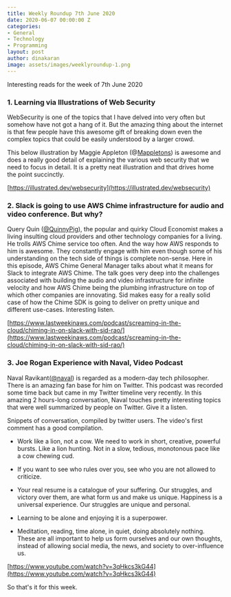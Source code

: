```yaml
---
title: Weekly Roundup 7th June 2020
date: 2020-06-07 00:00:00 Z
categories:
- General
- Technology
- Programming
layout: post
author: dinakaran
image: assets/images/weeklyroundup-1.png
---
```


Interesting reads for the week of 7th June 2020

### 1. Learning via Illustrations of Web Security

WebSecurity is one of the topics that I have delved into very often but somehow have not got a hang of it. But the amazing thing about the internet is that few people have this awesome gift of breaking down even the complex topics that could be easily understood by a larger crowd. 

This below illustration by Maggie Appleton (@[Mappletons](https://twitter.com/Mappletons)) is awesome and does a really good detail of explaining the various web security that we need to focus in detail. It is a pretty neat illustration and that drives home the point succinctly. 


[https://illustrated.dev/websecurity](https://illustrated.dev/websecurity)

### 2. Slack is going to use AWS Chime infrastructure for audio and video conference. But why? 

Query Quin ([@QuinnyPig](https://twitter.com/QuinnyPig)), the popular and quirky Cloud Economist makes a living insulting cloud providers and other technology companies for a living. He trolls AWS Chime service too often. And the way how AWS responds to him is awesome. They constantly engage with him even though some of his understanding on the tech side of things is complete non-sense. Here in this episode, AWS Chime General Manager talks about what it means for Slack to integrate AWS Chime. The talk goes very deep into the challenges associated with building the audio and video infrastructure for infinite velocity and how AWS Chime being the plumbing infrastructure on top of which other companies are innovating. Sid makes easy for a really solid case of how the Chime SDK is going to deliver on pretty unique and different use-cases. Interesting listen.  

[https://www.lastweekinaws.com/podcast/screaming-in-the-cloud/chiming-in-on-slack-with-sid-rao/](https://www.lastweekinaws.com/podcast/screaming-in-the-cloud/chiming-in-on-slack-with-sid-rao/)


### 3.  Joe Rogan Experience with Naval, Video Podcast 

Naval Ravikant([@naval](https://twitter.com/naval))  is regarded as a modern-day tech philosopher. There is an amazing fan base for him on Twitter. This podcast was recorded some time back but came in my Twitter timeline very recently. In this amazing 2 hours-long conversation, Naval touches pretty interesting topics that were well summarized by people on Twitter. Give it a listen. 

Snippets of conversation, compiled by twitter users. The video's first comment has a good compilation. 

- Work like a lion, not a cow. We need to work in short, creative, powerful bursts. Like a lion hunting. Not in a slow, tedious, monotonous pace like a cow chewing cud.

- If you want to see who rules over you, see who you are not allowed to criticize.

- Your real resume is a catalogue of your suffering. Our struggles, and victory over them, are what form us and make us unique. Happiness is a universal experience. Our struggles are unique and personal.

- Learning to be alone and enjoying it is a superpower.

- Meditation, reading, time alone, in quiet, doing absolutely nothing. These are all important to help us form ourselves and our own thoughts, instead of allowing social media, the news, and society to over-influence us.


[https://www.youtube.com/watch?v=3qHkcs3kG44](https://www.youtube.com/watch?v=3qHkcs3kG44)


So that's it for this week.
